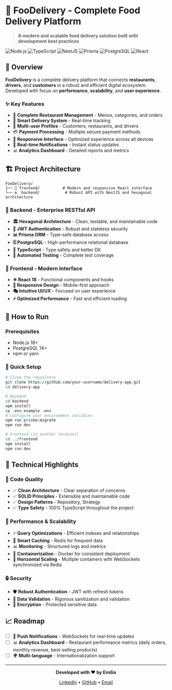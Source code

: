 # 🍕 FooDelivery - Complete Food Delivery Platform

> **A modern and scalable food delivery solution built with development best practices**

![Node.js](https://img.shields.io/badge/Node.js-339933?style=for-the-badge&logo=nodedotjs&logoColor=white)
![TypeScript](https://img.shields.io/badge/TypeScript-007ACC?style=for-the-badge&logo=typescript&logoColor=white)
![NestJS](https://img.shields.io/badge/NestJS-E0234E?style=for-the-badge&logo=nestjs&logoColor=white)
![Prisma](https://img.shields.io/badge/Prisma-3982CE?style=for-the-badge&logo=Prisma&logoColor=white)
![PostgreSQL](https://img.shields.io/badge/PostgreSQL-316192?style=for-the-badge&logo=postgresql&logoColor=white)
![React](https://img.shields.io/badge/React-20232A?style=for-the-badge&logo=react&logoColor=61DAFB)

## 🚀 Overview

**FooDelivery** is a complete delivery platform that connects **restaurants**, **drivers**, and **customers** in a robust and efficient digital ecosystem. Developed with focus on **performance**, **scalability**, and **user experience**.

### ✨ Key Features

- 🏪 **Complete Restaurant Management** - Menus, categories, and orders
- 🚚 **Smart Delivery System** - Real-time tracking
- 👥 **Multi-user Profiles** - Customers, restaurants, and drivers  
- 💳 **Payment Processing** - Multiple secure payment methods
- 📱 **Responsive Interface** - Optimized experience across all devices
- 🔔 **Real-time Notifications** - Instant status updates
- 📊 **Analytics Dashboard** - Detailed reports and metrics

## 🏗️ Project Architecture

```
FooDelivery/
├── 🎨 frontend/          # Modern and responsive React interface
└── ⚙️  backend/           # Robust API with NestJS and hexagonal architecture
```

### 🎯 Backend - Enterprise RESTful API

- **🏛️ Hexagonal Architecture** - Clean, testable, and maintainable code
- **🔐 JWT Authentication** - Robust and stateless security
- **📊 Prisma ORM** - Type-safe database access
- **🗄️ PostgreSQL** - High-performance relational database
- **📝 TypeScript** - Type safety and better DX
- **🧪 Automated Testing** - Complete test coverage

### 🎨 Frontend - Modern Interface

- **⚛️ React 18** - Functional components and hooks
- **📱 Responsive Design** - Mobile-first approach
- **🎭 Intuitive UI/UX** - Focused on user experience
- **⚡ Optimized Performance** - Fast and efficient loading

## 🚀 How to Run

### Prerequisites
- Node.js 18+
- PostgreSQL 14+
- npm or yarn

### 🔧 Quick Setup

```bash
# Clone the repository
git clone https://github.com/your-username/delivery-app.git
cd delivery-app

# Backend
cd backend
npm install
cp .env.example .env
# Configure your environment variables
npm run prisma:migrate
npm run dev

# Frontend (in another terminal)
cd ../frontend
npm install
npm run dev
```

## 🌟 Technical Highlights

### 💎 Code Quality
- ✅ **Clean Architecture** - Clear separation of concerns
- ✅ **SOLID Principles** - Extensible and maintainable code
- ✅ **Design Patterns** - Repository, Strategy
- ✅ **Type Safety** - 100% TypeScript throughout the project

### 🚀 Performance & Scalability
- ⚡ **Query Optimizations** - Efficient indexes and relationships
- 🔄 **Smart Caching** - Redis for frequent data
- 📊 **Monitoring** - Structured logs and metrics
- 🐳 **Containerization** - Docker for consistent deployment
- 🔀 **Horizontal Scaling** - Multiple containers with WebSockets synchronized via Redis

### 🔒 Security
- 🛡️ **Robust Authentication** - JWT with refresh tokens
- 🔐 **Data Validation** - Rigorous sanitization and validation
- 🔑 **Encryption** - Protected sensitive data

## 📈 Roadmap

- [ ] 🔔 **Push Notifications** - WebSockets for real-time updates
- [ ] 📊 **Analytics Dashboard** - Restaurant performance metrics (daily orders, monthly revenue, best-selling products)
- [ ] 🌍 **Multi-language** - Internationalization support

---

<div align="center">
  <p><strong>Developed with ❤️ by Emilio</strong></p>
  <p>
    <a href="https://linkedin.com/in/emiliosanches">LinkedIn</a> •
    <a href="https://github.com/emiliosanches">GitHub</a> •
    <a href="mailto:emiliosneto13@gmail.com">Email</a>
  </p>
</div>